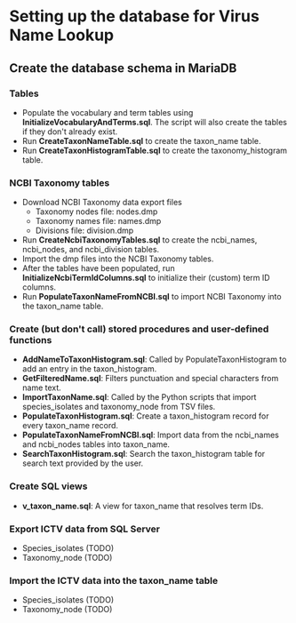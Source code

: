 # Setting up the database for Virus Name Lookup 


## Create the database schema in MariaDB

### Tables

- Populate the vocabulary and term tables using **InitializeVocabularyAndTerms.sql**. The script will also create the tables if they don't already exist.
- Run **CreateTaxonNameTable.sql** to create the taxon_name table.
- Run **CreateTaxonHistogramTable.sql** to create the taxonomy_histogram table.

### NCBI Taxonomy tables
- Download NCBI Taxonomy data export files
  - Taxonomy nodes file: nodes.dmp
  - Taxonomy names file: names.dmp
  - Divisions file: division.dmp
- Run **CreateNcbiTaxonomyTables.sql** to create the ncbi_names, ncbi_nodes, and ncbi_division tables.
- Import the dmp files into the NCBI Taxonomy tables.
- After the tables have been populated, run **InitializeNcbiTermIdColumns.sql** to initialize their (custom) term ID columns.
- Run **PopulateTaxonNameFromNCBI.sql** to import NCBI Taxonomy into the taxon_name table.


### Create (but don't call) stored procedures and user-defined functions
- **AddNameToTaxonHistogram.sql**: Called by PopulateTaxonHistogram to add an entry in the taxon_histogram.
- **GetFilteredName.sql**: Filters punctuation and special characters from name text.
- **ImportTaxonName.sql**: Called by the Python scripts that import species_isolates and taxonomy_node from TSV files.
- **PopulateTaxonHistogram.sql**: Create a taxon_histogram record for every taxon_name record.
- **PopulateTaxonNameFromNCBI.sql**: Import data from the ncbi_names and ncbi_nodes tables into taxon_name.
- **SearchTaxonHistogram.sql**: Search the taxon_histogram table for search text provided by the user.


### Create SQL views
- **v_taxon_name.sql**: A view for taxon_name that resolves term IDs.

### Export ICTV data from SQL Server
- Species_isolates (TODO)
- Taxonomy_node (TODO)

### Import the ICTV data into the taxon_name table
- Species_isolates (TODO)
- Taxonomy_node (TODO)

